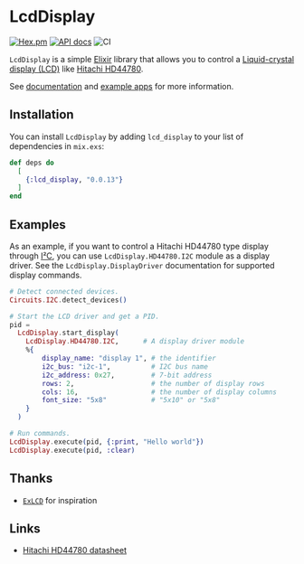 # LcdDisplay

[![Hex.pm](https://img.shields.io/hexpm/v/lcd_display.svg)](https://hex.pm/packages/lcd_display)
[![API docs](https://img.shields.io/hexpm/v/lcd_display.svg?label=docs)](https://hexdocs.pm/lcd_display/LcdDisplay.html)
![CI](https://github.com/mnishiguchi/lcd_display/workflows/CI/badge.svg)

`LcdDisplay` is a simple [Elixir](https://elixir-lang.org/) library that allows you to control a [Liquid-crystal display (LCD)](https://en.wikipedia.org/wiki/Liquid-crystal_display) like [Hitachi HD44780](https://en.wikipedia.org/wiki/Hitachi_HD44780_LCD_controller).

See [documentation](https://hexdocs.pm/lcd_display/LcdDisplay.html) and [example apps](https://github.com/mnishiguchi/lcd_display/tree/main/examples) for more information.

## Installation

You can install `LcdDisplay` by adding `lcd_display` to your list of dependencies in `mix.exs`:

```elixir
def deps do
  [
    {:lcd_display, "0.0.13"}
  ]
end
```

## Examples

As an example, if you want to control a Hitachi HD44780 type display through
[I²C](https://en.wikipedia.org/wiki/I%C2%B2C), you can use `LcdDisplay.HD44780.I2C` module as a
display driver. See the `LcdDisplay.DisplayDriver` documentation for supported display commands.

```elixir
# Detect connected devices.
Circuits.I2C.detect_devices()

# Start the LCD driver and get a PID.
pid =
  LcdDisplay.start_display(
    LcdDisplay.HD44780.I2C,      # A display driver module
    %{
        display_name: "display 1", # the identifier
        i2c_bus: "i2c-1",          # I2C bus name
        i2c_address: 0x27,         # 7-bit address
        rows: 2,                   # the number of display rows
        cols: 16,                  # the number of display columns
        font_size: "5x8"           # "5x10" or "5x8"
    }
  )

# Run commands.
LcdDisplay.execute(pid, {:print, "Hello world"})
LcdDisplay.execute(pid, :clear)
```

## Thanks

- [`ExLCD`](https://github.com/cthree/ex_lcd) for inspiration

## Links

- [Hitachi HD44780 datasheet](https://cdn-shop.adafruit.com/datasheets/HD44780.pdf)
